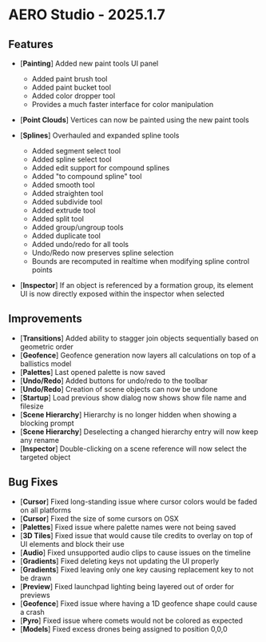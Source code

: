 # AERO Studio - 2025.1.7

## Features

- [**Painting**] Added new paint tools UI panel
    - Added paint brush tool
    - Added paint bucket tool
    - Added color dropper tool
    - Provides a much faster interface for color manipulation

- [**Point Clouds**] Vertices can now be painted using the new paint tools

- [**Splines**] Overhauled and expanded spline tools
    - Added segment select tool
    - Added spline select tool
    - Added edit support for compound splines
    - Added "to compound spline" tool
    - Added smooth tool
    - Added straighten tool
    - Added subdivide tool
    - Added extrude tool
    - Added split tool
    - Added group/ungroup tools
    - Added duplicate tool
    - Added undo/redo for all tools
    - Undo/Redo now preserves spline selection
    - Bounds are recomputed in realtime when modifying spline control points

- [**Inspector**] If an object is referenced by a formation group, its element UI is now directly exposed within the inspector when selected

## Improvements

- [**Transitions**] Added ability to stagger join objects sequentially based on geometric order
- [**Geofence**] Geofence generation now layers all calculations on top of a ballistics model
- [**Palettes**] Last opened palette is now saved
- [**Undo/Redo**] Added buttons for undo/redo to the toolbar
- [**Undo/Redo**] Creation of scene objects can now be undone
- [**Startup**] Load previous show dialog now shows show file name and filesize
- [**Scene Hierarchy**] Hierarchy is no longer hidden when showing a blocking prompt
- [**Scene Hierarchy**] Deselecting a changed hierarchy entry will now keep any rename
- [**Inspector**] Double-clicking on a scene reference will now select the targeted object

## Bug Fixes

- [**Cursor**] Fixed long-standing issue where cursor colors would be faded on all platforms
- [**Cursor**] Fixed the size of some cursors on OSX
- [**Palettes**] Fixed issue where palette names were not being saved
- [**3D Tiles**] Fixed issue that would cause tile credits to overlay on top of UI elements and block their use
- [**Audio**] Fixed unsupported audio clips to cause issues on the timeline
- [**Gradients**] Fixed deleting keys not updating the UI properly
- [**Gradients**] Fixed leaving only one key causing replacement key to not be drawn
- [**Preview**] Fixed launchpad lighting being layered out of order for previews
- [**Geofence**] Fixed issue where having a 1D geofence shape could cause a crash
- [**Pyro**] Fixed issue where comets would not be colored as expected
- [**Models**] Fixed excess drones being assigned to position 0,0,0
